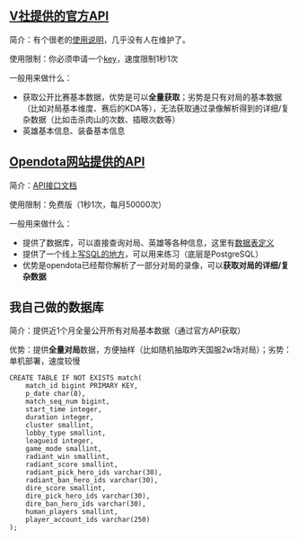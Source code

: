 ## [V社提供的官方API](https://wiki.teamfortress.com/wiki/WebAPI)

简介：有个很老的[使用说明](https://dev.dota2.com/forum/dota-2/spectating/replays/webapi/60177-things-you-should-know-before-starting?t=58317)，几乎没有人在维护了。

使用限制：你必须申请一个[key](https://steamcommunity.com/dev)，速度限制1秒1次

一般用来做什么：
 - 获取公开比赛基本数据，优势是可以**全量获取**；劣势是只有对局的基本数据（比如对局基本维度、赛后的KDA等），无法获取通过录像解析得到的详细/复杂数据（比如击杀肉山的次数、插眼次数等）
 - 英雄基本信息、装备基本信息

## [Opendota网站提供的API](https://www.opendota.com/api-keys)

简介：[API接口文档](https://docs.opendota.com/)

使用限制：免费版（1秒1次，每月50000次）

一般用来做什么：
 - 提供了数据库，可以直接查询对局、英雄等各种信息，这里有[数据表定义](https://github.com/odota/core/blob/master/sql/create_tables.sql)
 - 提供了一个线上[写SQL的地方](https://www.opendota.com/explorer?minDate=2021-08-11T04%3A39%3A45.904Z)，可以用来练习（底层是PostgreSQL）
 - 优势是opendota已经帮你解析了一部分对局的录像，可以**获取对局的详细/复杂数据**

## 我自己做的数据库

简介：提供近1个月全量公开所有对局基本数据（通过官方API获取）

优势：提供**全量对局**数据，方便抽样（比如随机抽取昨天国服2w场对局）；劣势：单机部署，速度较慢

```
CREATE TABLE IF NOT EXISTS match(
    match_id bigint PRIMARY KEY,
    p_date char(8),
    match_seq_num bigint,
    start_time integer,
    duration integer,
    cluster smallint,
    lobby_type smallint,
    leagueid integer,
    game_mode smallint,
    radiant_win smallint,
    radiant_score smallint,
    radiant_pick_hero_ids varchar(30),
    radiant_ban_hero_ids varchar(30),
    dire_score smallint,
    dire_pick_hero_ids varchar(30),
    dire_ban_hero_ids varchar(30),
    human_players smallint,
    player_account_ids varchar(250)
);
```